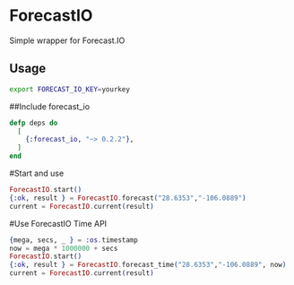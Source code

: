 ForecastIO
==========

Simple wrapper for Forecast.IO


## Usage

```bash
export FORECAST_IO_KEY=yourkey
```

##Include forecast_io
```elixir
defp deps do
  [
    {:forecast_io, "~> 0.2.2"},
  ]
end
```

#Start and use
```elixir
ForecastIO.start()
{:ok, result } = ForecastIO.forecast("28.6353","-106.0889")
current = ForecastIO.current(result)
```

#Use ForecastIO Time API
```elixir
{mega, secs, _ } = :os.timestamp
now = mega * 1000000 + secs
ForecastIO.start()
{:ok, result } = ForecastIO.forecast_time("28.6353","-106.0889", now)
current = ForecastIO.current(result)
```
